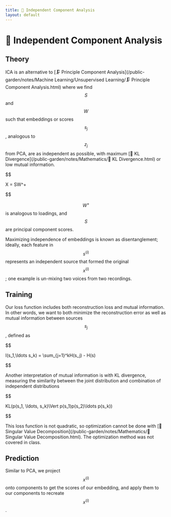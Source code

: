 ```yaml
---
title: 🍝 Independent Component Analysis
layout: default
---
```


# 🍝 Independent Component Analysis

## Theory
ICA is an alternative to [🗜️ Principle Component Analysis](/public-garden/notes/Machine Learning/Unsupervised Learning/🗜️ Principle Component Analysis.html) where we find $$S$$ and $$W$$ such that embeddings or scores $$s_j$$, analogous to $$z_j$$ from PCA, are as independent as possible, with maximum [📏 KL Divergence](/public-garden/notes/Mathematics/📏 KL Divergence.html) or low mutual information.

$$

 X = SW^+ 

$$

$$W^+$$ is analogous to loadings, and $$S$$ are principal component scores.

Maximizing independence of embeddings is known as disentanglement; ideally, each feature in $$s^{(i)}$$ represents an independent source that formed the original $$x^{(i)}$$; one example is un-mixing two voices from two recordings.

## Training
Our loss function includes both reconstruction loss and mutual information. In other words, we want to both minimize the reconstruction error as well as mutual information between sources $$s_j$$, defined as 

$$

I(s_1,\ldots s_k) = \sum_{j=1}^kH(s_j) - H(s)

$$

Another interpretation of mutual information is with KL divergence, measuring the similarity between the joint distribution and combination of independent distributions 

$$

KL(p(s_1, \ldots, s_k)\Vert p(s_1)p(s_2)\ldots p(s_k))

$$

This loss function is not quadratic, so optimization cannot be done with [📎 Singular Value Decomposition](/public-garden/notes/Mathematics/📎 Singular Value Decomposition.html). The optimization method was not covered in class.

## Prediction
Similar to PCA, we project $$x^{(i)}$$ onto components to get the scores of our embedding, and apply them to our components to recreate $$x^{(i)}$$.